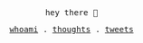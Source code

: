 <p align="center">
  <samp>
    hey there 🌱
  </samp>
</p>

<p align="center">
  <samp>
    <a href="https://www.jonlinkens.com">whoami</a> .
    <a href="https://www.jonlinkens.com/thoughts">thoughts</a> .
    <a href="https://twitter.com/jonlinkens">tweets</a> 
</p>

